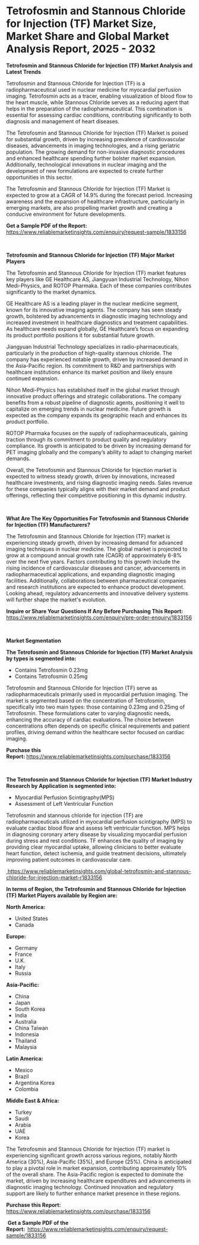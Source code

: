 <p><h1>Tetrofosmin and Stannous Chloride for Injection (TF) Market Size, Market Share and Global Market Analysis Report, 2025 - 2032</h1></p><p><strong>Tetrofosmin and Stannous Chloride for Injection (TF) Market Analysis and Latest Trends</strong></p>
<p><p>Tetrofosmin and Stannous Chloride for Injection (TF) is a radiopharmaceutical used in nuclear medicine for myocardial perfusion imaging. Tetrofosmin acts as a tracer, enabling visualization of blood flow to the heart muscle, while Stannous Chloride serves as a reducing agent that helps in the preparation of the radiopharmaceutical. This combination is essential for assessing cardiac conditions, contributing significantly to both diagnosis and management of heart diseases.</p><p>The Tetrofosmin and Stannous Chloride for Injection (TF) Market is poised for substantial growth, driven by increasing prevalence of cardiovascular diseases, advancements in imaging technologies, and a rising geriatric population. The growing demand for non-invasive diagnostic procedures and enhanced healthcare spending further bolster market expansion. Additionally, technological innovations in nuclear imaging and the development of new formulations are expected to create further opportunities in this sector.</p><p>The Tetrofosmin and Stannous Chloride for Injection (TF) Market is expected to grow at a CAGR of 14.9% during the forecast period. Increasing awareness and the expansion of healthcare infrastructure, particularly in emerging markets, are also propelling market growth and creating a conducive environment for future developments.</p></p>
<p><strong>Get a Sample PDF of the Report:&nbsp;</strong> <a href="https://www.reliablemarketinsights.com/enquiry/request-sample/1833156?utm_campaign=2111&utm_medium=2&utm_source=Github&utm_content=ia&utm_term=19042025&utm_id=tetrofosmin-and-stannous-chloride-for-injection-tf">https://www.reliablemarketinsights.com/enquiry/request-sample/1833156</a></p>
<p>&nbsp;</p>
<p><strong>Tetrofosmin and Stannous Chloride for Injection (TF) Major Market Players</strong></p>
<p><p>The Tetrofosmin and Stannous Chloride for Injection (TF) market features key players like GE Healthcare AS, Jiangyuan Industrial Technology, Nihon Medi-Physics, and ROTOP Pharmaka. Each of these companies contributes significantly to the market dynamics.</p><p>GE Healthcare AS is a leading player in the nuclear medicine segment, known for its innovative imaging agents. The company has seen steady growth, bolstered by advancements in diagnostic imaging technology and increased investment in healthcare diagnostics and treatment capabilities. As healthcare needs expand globally, GE Healthcare’s focus on expanding its product portfolio positions it for substantial future growth.</p><p>Jiangyuan Industrial Technology specializes in radio-pharmaceuticals, particularly in the production of high-quality stannous chloride. The company has experienced notable growth, driven by increased demand in the Asia-Pacific region. Its commitment to R&D and partnerships with healthcare institutions enhance its market position and likely ensure continued expansion.</p><p>Nihon Medi-Physics has established itself in the global market through innovative product offerings and strategic collaborations. The company benefits from a robust pipeline of diagnostic agents, positioning it well to capitalize on emerging trends in nuclear medicine. Future growth is expected as the company expands its geographic reach and enhances its product portfolio.</p><p>ROTOP Pharmaka focuses on the supply of radiopharmaceuticals, gaining traction through its commitment to product quality and regulatory compliance. Its growth is anticipated to be driven by increasing demand for PET imaging globally and the company’s ability to adapt to changing market demands.</p><p>Overall, the Tetrofosmin and Stannous Chloride for Injection market is expected to witness steady growth, driven by innovations, increased healthcare investments, and rising diagnostic imaging needs. Sales revenue for these companies typically aligns with their market demand and product offerings, reflecting their competitive positioning in this dynamic industry.</p></p>
<p>&nbsp;</p>
<p><strong>What Are The Key Opportunities For Tetrofosmin and Stannous Chloride for Injection (TF) Manufacturers?</strong></p>
<p><p>The Tetrofosmin and Stannous Chloride for Injection (TF) market is experiencing steady growth, driven by increasing demand for advanced imaging techniques in nuclear medicine. The global market is projected to grow at a compound annual growth rate (CAGR) of approximately 6-8% over the next five years. Factors contributing to this growth include the rising incidence of cardiovascular diseases and cancer, advancements in radiopharmaceutical applications, and expanding diagnostic imaging facilities. Additionally, collaborations between pharmaceutical companies and research institutions are expected to enhance product development. Looking ahead, regulatory advancements and innovative delivery systems will further shape the market's evolution.</p></p>
<p><strong>Inquire or Share Your Questions If Any Before Purchasing This Report:</strong> <a href="https://www.reliablemarketinsights.com/enquiry/pre-order-enquiry/1833156?utm_campaign=2111&utm_medium=2&utm_source=Github&utm_content=ia&utm_term=19042025&utm_id=tetrofosmin-and-stannous-chloride-for-injection-tf">https://www.reliablemarketinsights.com/enquiry/pre-order-enquiry/1833156</a></p>
<p>&nbsp;</p>
<p><strong>Market Segmentation</strong></p>
<p><strong>The Tetrofosmin and Stannous Chloride for Injection (TF) Market Analysis by types is segmented into:</strong></p>
<p><ul><li>Contains Tetrofosmin 0.23mg</li><li>Contains Tetrofosmin 0.25mg</li></ul></p>
<p><p>Tetrofosmin and Stannous Chloride for Injection (TF) serve as radiopharmaceuticals primarily used in myocardial perfusion imaging. The market is segmented based on the concentration of Tetrofosmin, specifically into two main types: those containing 0.23mg and 0.25mg of Tetrofosmin. These formulations cater to varying diagnostic needs, enhancing the accuracy of cardiac evaluations. The choice between concentrations often depends on specific clinical requirements and patient profiles, driving demand within the healthcare sector focused on cardiac imaging.</p></p>
<p><strong>Purchase this Report:&nbsp;</strong><a href="https://www.reliablemarketinsights.com/purchase/1833156?utm_campaign=2111&utm_medium=2&utm_source=Github&utm_content=ia&utm_term=19042025&utm_id=tetrofosmin-and-stannous-chloride-for-injection-tf">https://www.reliablemarketinsights.com/purchase/1833156</a></p>
<p>&nbsp;</p>
<p><strong>The Tetrofosmin and Stannous Chloride for Injection (TF) Market Industry Research by Application is segmented into:</strong></p>
<p><ul><li>Myocardial Perfusion Scintigraphy(MPS)</li><li>Assessment of Left Ventricular Function</li></ul></p>
<p><p>Tetrofosmin and stannous chloride for injection (TF) are radiopharmaceuticals utilized in myocardial perfusion scintigraphy (MPS) to evaluate cardiac blood flow and assess left ventricular function. MPS helps in diagnosing coronary artery disease by visualizing myocardial perfusion during stress and rest conditions. TF enhances the quality of imaging by providing clear myocardial uptake, allowing clinicians to better evaluate heart function, detect ischemia, and guide treatment decisions, ultimately improving patient outcomes in cardiovascular care.</p></p>
<p><a href="https://www.reliablemarketinsights.com/global-tetrofosmin-and-stannous-chloride-for-injection-market-r1833156?utm_campaign=2111&utm_medium=2&utm_source=Github&utm_content=ia&utm_term=19042025&utm_id=tetrofosmin-and-stannous-chloride-for-injection-tf">&nbsp;https://www.reliablemarketinsights.com/global-tetrofosmin-and-stannous-chloride-for-injection-market-r1833156</a></p>
<p><strong>In terms of Region, the Tetrofosmin and Stannous Chloride for Injection (TF) Market Players available by Region are:</strong></p>
<p>
    <p> <strong> North America: </strong>
        <ul>
            <li>United States</li>
            <li>Canada</li>
        </ul>
        </p> 
    <p> <strong> Europe: </strong>
        <ul>
            <li>Germany</li>
            <li>France</li>
            <li>U.K.</li>
            <li>Italy</li>
            <li>Russia</li>
        </ul>
        </p> 
    <p> <strong> Asia-Pacific: </strong>
        <ul>
            <li>China</li>
            <li>Japan</li>
            <li>South Korea</li>
            <li>India</li>
            <li>Australia</li>
            <li>China Taiwan</li>
            <li>Indonesia</li>
            <li>Thailand</li>
            <li>Malaysia</li>
        </ul>
        </p> 
    <p> <strong> Latin America: </strong>
        <ul>
            <li>Mexico</li>
            <li>Brazil</li>
            <li>Argentina Korea</li>
            <li>Colombia</li>
        </ul>
        </p> 
    <p> <strong> Middle East & Africa: </strong>
        <ul>
            <li>Turkey</li>
            <li>Saudi</li>
            <li>Arabia</li>
            <li>UAE</li>
            <li>Korea</li>
        </ul>
    </p>
    </p>
<p><p>The Tetrofosmin and Stannous Chloride for Injection (TF) market is experiencing significant growth across various regions, notably North America (30%), Asia-Pacific (35%), and Europe (25%). China is anticipated to play a pivotal role in market expansion, contributing approximately 10% of the overall share. The Asia-Pacific region is expected to dominate the market, driven by increasing healthcare expenditures and advancements in diagnostic imaging technology. Continued innovation and regulatory support are likely to further enhance market presence in these regions.</p></p>
<p><strong>Purchase this Report: </strong><a href="https://www.reliablemarketinsights.com/purchase/1833156?utm_campaign=2111&utm_medium=2&utm_source=Github&utm_content=ia&utm_term=19042025&utm_id=tetrofosmin-and-stannous-chloride-for-injection-tf">https://www.reliablemarketinsights.com/purchase/1833156</a></p>
<p>&nbsp;<strong>Get a Sample PDF of the Report:&nbsp;&nbsp;</strong><a href="https://www.reliablemarketinsights.com/enquiry/request-sample/1833156?utm_campaign=2111&utm_medium=2&utm_source=Github&utm_content=ia&utm_term=19042025&utm_id=tetrofosmin-and-stannous-chloride-for-injection-tf">https://www.reliablemarketinsights.com/enquiry/request-sample/1833156</a></p>
<p><strong></strong></p>
<p><p></p><p></p><p></p></p>